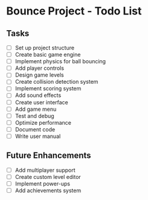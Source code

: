 # Bounce Project - Todo List

## Tasks
- [ ] Set up project structure
- [ ] Create basic game engine
- [ ] Implement physics for ball bouncing
- [ ] Add player controls
- [ ] Design game levels
- [ ] Create collision detection system
- [ ] Implement scoring system
- [ ] Add sound effects
- [ ] Create user interface
- [ ] Add game menu
- [ ] Test and debug
- [ ] Optimize performance
- [ ] Document code
- [ ] Write user manual

## Future Enhancements
- [ ] Add multiplayer support
- [ ] Create custom level editor
- [ ] Implement power-ups
- [ ] Add achievements system
